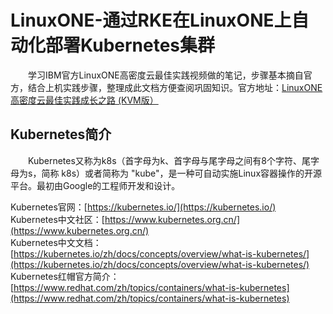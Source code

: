# LinuxONE-通过RKE在LinuxONE上自动化部署Kubernetes集群
&#8195;&#8195;学习IBM官方LinuxONE高密度云最佳实践视频做的笔记，步骤基本摘自官方，结合上机实践步骤，整理成此文档方便查阅巩固知识。官方地址：[LinuxONE高密度云最佳实践成长之路 (KVM版）](https://csc.cn.ibm.com/roadmap/index/e96159c6-cf9b-47cb-bb13-17cb5cecdaf7?eventId=)

## Kubernetes简介
&#8195;&#8195;Kubernetes又称为k8s（首字母为k、首字母与尾字母之间有8个字符、尾字母为s，简称 k8s）或者简称为 "kube"，是一种可自动实施Linux容器操作的开源平台。最初由Google的工程师开发和设计。 

Kubernetes官网：[https://kubernetes.io/](https://kubernetes.io/)     
Kubernetes中文社区：[https://www.kubernetes.org.cn/](https://www.kubernetes.org.cn/)     
Kubernetes中文文档：[https://kubernetes.io/zh/docs/concepts/overview/what-is-kubernetes/](https://kubernetes.io/zh/docs/concepts/overview/what-is-kubernetes/)     
Kubernetes红帽官方简介：[https://www.redhat.com/zh/topics/containers/what-is-kubernetes](https://www.redhat.com/zh/topics/containers/what-is-kubernetes)      

## 
